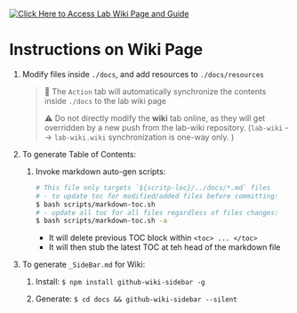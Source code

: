 <a href="https://github.com/UW-Advanced-Robotics-Lab/lab-wiki/wiki" target="_blank"><img src="https://github.com/UW-Advanced-Robotics-Lab/lab-wiki/blob/main/docs/resources/button.png" alt="Click Here to Access Lab Wiki Page and Guide"/></a>



# Instructions on Wiki Page

1. Modify files inside `./docs`, and add resources to `./docs/resources`

   > :notebook: The `Action` tab will automatically synchronize the contents inside `./docs` to the lab wiki page
   >
   > :warning: Do not directly modify the **wiki** tab online, as they will get overridden by a new push from the lab-wiki repository. (`lab-wiki` --> `lab-wiki.wiki` synchronization is one-way only. )

2. To generate Table of Contents:
   
   1. Invoke markdown auto-gen scripts:

      ```bash
      # This file only targets `${scritp-loc}/../docs/*.md` files
      # - to update toc for modified/added files before committing:
      $ bash scripts/markdown-toc.sh
      # - update all toc for all files regardless of files changes:
      $ bash scripts/markdown-toc.sh -a
      ```
      - It will delete previous TOC block within `<toc> ... </toc>` 
      - It will then stub the latest TOC at teh head of the markdown file

3. To generate `_SideBar.md` for Wiki:
   
   1. Install: `$ npm install github-wiki-sidebar -g`
   
   2. Generate: `$ cd docs && github-wiki-sidebar --silent`
